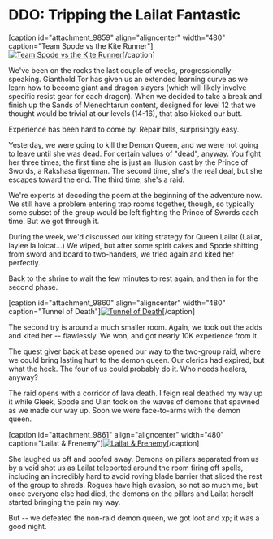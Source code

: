 # DDO: Tripping the Lailat Fantastic

[caption id="attachment\_9859" align="aligncenter" width="480" caption="Team Spode vs the Kite Runner"][![](http://westkarana.com/wp-content/uploads/2011/11/dndclient-2011-11-20-23-41-06-72-480x383.jpg "Team Spode vs the Kite Runner")](http://westkarana.com/wp-content/uploads/2011/11/dndclient-2011-11-20-23-41-06-72.jpg)[/caption]

We've been on the rocks the last couple of weeks, progressionally-speaking. Gianthold Tor has given us an extended learning curve as we learn how to become giant and dragon slayers (which will likely involve specific resist gear for each dragon). When we decided to take a break and finish up the Sands of Menechtarun content, designed for level 12 that we thought would be trivial at our levels (14-16), that also kicked our butt.

Experience has been hard to come by. Repair bills, surprisingly easy.

Yesterday, we were going to kill the Demon Queen, and we were not going to leave until she was dead. For certain values of "dead", anyway. You fight her three times; the first time she is just an illusion cast by the Prince of Swords, a Rakshasa tigerman. The second time, she's the real deal, but she escapes toward the end. The third time, she's a raid.

We're experts at decoding the poem at the beginning of the adventure now. We still have a problem entering trap rooms together, though, so typically some subset of the group would be left fighting the Prince of Swords each time. But we got through it.

During the week, we'd discussed our kiting strategy for Queen Lailat (Lailat, laylee la lolcat...) We wiped, but after some spirit cakes and Spode shifting from sword and board to two-handers, we tried again and kited her perfectly.

Back to the shrine to wait the few minutes to rest again, and then in for the second phase.

[caption id="attachment\_9860" align="aligncenter" width="480" caption="Tunnel of Death"][![](http://westkarana.com/wp-content/uploads/2011/11/dndclient-2011-11-20-23-44-57-25-480x384.jpg "Tunnel of Death")](http://westkarana.com/wp-content/uploads/2011/11/dndclient-2011-11-20-23-44-57-25.jpg)[/caption]

The second try is around a much smaller room. Again, we took out the adds and kited her -- flawlessly. We won, and got nearly 10K experience from it.

The quest giver back at base opened our way to the two-group raid, where we could bring lasting hurt to the demon queen. Our clerics had expired, but what the heck. The four of us could probably do it. Who needs healers, anyway?

The raid opens with a corridor of lava death. I feign real deathed my way up it while Gleek, Spode and Ulan took on the waves of demons that spawned as we made our way up. Soon we were face-to-arms with the demon queen.

[caption id="attachment\_9861" align="aligncenter" width="480" caption="Lailat & Frenemy"][![](http://westkarana.com/wp-content/uploads/2011/11/dndclient-2011-11-20-23-51-07-11-480x384.jpg "Lailat & Frenemy")](http://westkarana.com/wp-content/uploads/2011/11/dndclient-2011-11-20-23-51-07-11.jpg)[/caption]

She laughed us off and poofed away. Demons on pillars separated from us by a void shot us as Lailat teleported around the room firing off spells, including an incredibly hard to avoid roving blade barrier that sliced the rest of the group to shreds. Rogues have high evasion, so not so much me, but once everyone else had died, the demons on the pillars and Lailat herself started bringing the pain my way.

But -- we defeated the non-raid demon queen, we got loot and xp; it was a good night.
